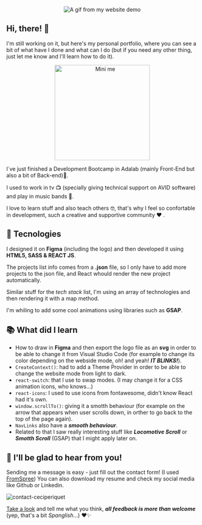<div align="center"><img src="https://user-images.githubusercontent.com/112966265/226851180-7fb4e5e4-5b84-4c31-a7b3-401a116d155f.gif" alt="A gif from my website demo"></div>

## Hi, there! 👋

I'm still working on it, but here's my personal portfolio, where you can see a bit of what have I done and what can I do (but if you need any other thing, just let me know and I'll learn how to do it).

<div align="center"><img src="https://user-images.githubusercontent.com/112966265/226866164-b3893776-9834-4abd-ab52-0fc1decd485c.png" alt="Mini me" style="width:250px;height:250px;"></div>

I´ve just finished a Development Bootcamp in Adalab (mainly Front-End but also a bit of Back-end)👾.

I used to work in tv 📺 (specially giving technical support on AVID software) and play in music bands 🎸.

I love to learn stuff and also teach others 🤓, that's why I feel so confortable in development, such a creative and supportive community ❤️ .

## 🔧 Tecnologies

I designed it on **Figma** (including the logo) and then developed it using **HTML5, SASS & REACT JS**.

The projects list info comes from a **.json** file, so I only have to add more projects to the json file, and React whould render the new project automatically.

Similar stuff for the _tech stack_ list, I'm using an array of technologies and then rendering it with a map method.

I'm whiling to add some cool animations using libraries such as **GSAP**.

## 📚 What did I learn

- How to draw in **Figma** and then export the logo file as an **svg** in order to be able to change it from Visual Studio Code (for example to change its color depending on the webside mode, oh! and yeah! **_IT BLINKS!_**).
- `CreateContext()`: had to add a Theme Provider in order to be able to change the website mode from light to dark.
- `react-switch`: that I use to swap modes. (I may change it for a CSS animation icons, who knows...)
- `react-icons`: I used to use icons from fontawesome, didn't know React had it's own.
- `window.scrollTo()`: giving it a smotth behaviour (for example on the arrow that appears when user scrolls down, in orther to go back to the top of the page again).
- `NavLinks` also have a **_smooth behaviour_**.
- Related to that I saw really interesting stuff like **_Locomotive Scroll_** or **_Smotth Scroll_** (GSAP) that I might apply later on.

## 💌 I'll be glad to hear from you!

Sending me a message is easy - just fill out the contact form! (I used [FromSpree](https://formspree.io/)) You can also download my resume and check my social media like Github or Linkedin.

![contact-ceciperiquet](https://user-images.githubusercontent.com/112966265/226866932-a57c34f1-24d4-4d69-a911-9e49d0a04615.png)

[Take a look](https://ceciperiquet.github.io/portfolio/) and tell me what you think, **_all feedback is more than welcome_** (yep, that's a bit _Spanglish_...) ❤️✨
